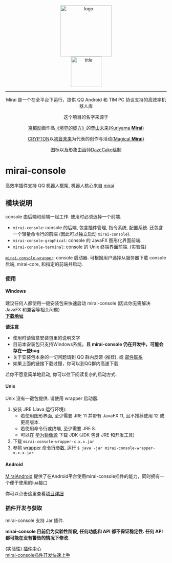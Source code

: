 <div align="center">
   <img width="160" src="http://img.mamoe.net/2020/02/16/a759783b42f72.png" alt="logo"></br>


   <img width="95" src="http://img.mamoe.net/2020/02/16/c4aece361224d.png" alt="title">

----
Mirai 是一个在全平台下运行，提供 QQ Android 和 TIM PC 协议支持的高效率机器人库

这个项目的名字来源于
     <p><a href = "http://www.kyotoanimation.co.jp/">京都动画</a>作品<a href = "https://zh.moegirl.org/zh-hans/%E5%A2%83%E7%95%8C%E7%9A%84%E5%BD%BC%E6%96%B9">《境界的彼方》</a>的<a href = "https://zh.moegirl.org/zh-hans/%E6%A0%97%E5%B1%B1%E6%9C%AA%E6%9D%A5">栗山未来(Kuriyama <b>Mirai</b>)</a></p>
     <p><a href = "https://www.crypton.co.jp/">CRYPTON</a>以<a href = "https://www.crypton.co.jp/miku_eng">初音未来</a>为代表的创作与活动<a href = "https://magicalmirai.com/2019/index_en.html">(Magical <b>Mirai</b>)</a></p>
图标以及形象由画师<a href = "">DazeCake</a>绘制
</div>


# mirai-console
高效率插件支持 QQ 机器人框架, 机器人核心来自 [mirai](https://github.com/mamoe/mirai)

## 模块说明

console 由后端和前端一起工作. 使用时必须选择一个前端.

- `mirai-console`: console 的后端, 包含插件管理, 指令系统, 配置系统. 还包含一个轻量命令行的前端 (因此可以独立启动 `mirai-console`).
- `mirai-console-graphical`: console 的 JavaFX 图形化界面前端.
- `mirai-console-terminal`: console 的 Unix 终端界面前端. (实验性)


[`mirai-console-wrapper`](https://github.com/mamoe/mirai-console-wrapper): console 启动器. 可根据用户选择从服务器下载 console 后端, mirai-core, 和指定的前端并启动.

### 使用

#### Windows

建议任何人都使用一键安装包来快速启动 mirai-console (因此你无需解决 JavaFX 和兼容等相关问题)  
**[下载地址](https://suihou-my.sharepoint.com/:f:/g/personal/user18_5tb_site/ErWGr97FpPVDjkboIDmDAJkBID-23ZMNbTPggGajf1zvGw?e=51NZWM)**

**请注意**
* 使用时请留意安装包里的说明文字
* 目前本安装包只支持Windows系统，**且 mirai-console 仍在开发中，可能会存在一些bug**
* 关于安装包本身的一切问题请到 QQ 群内反馈 (推荐), 或 [邮件联系](mailto:support@mamoe.net)
* 如果上面的链接下载过慢，你可以到QQ群内高速下载

若你不愿意简单地启动, 你可以往下阅读复杂的启动方式.

#### Unix

Unix 没有一键包提供. 请使用 wrapper 启动器.

1. 安装 JRE (Java 运行环境):
   -  若使用图形界面, 至少需要 JRE 11 并带有 JavaFX 11, 且不推荐使用 12 或更高版本.
   -  若使用命令行或终端, 至少需要 JRE 8.
   -  可以在 [华为镜像源](https://repo.huaweicloud.com/java/jdk/) 下载 JDK (JDK 包含 JRE 和开发工具)
2. 下载 `mirai-console-wrapper-x.x.x.jar`
3. 参照 [wrapper 命令行参数](https://github.com/mirai/mirai-console-wrapper/README.md#命令行参数), 运行 `$ java -jar mirai-console-wrapper-x.x.x.jar`

#### Android

[MiraiAndroid](https://github.com/mzdluo123/MiraiAndroid) 提供了在Android平台使用mirai-console插件的能力，同时拥有一个便于使用的lua接口

你可以点击这里查看[项目详细](https://github.com/mzdluo123/MiraiAndroid)

### 插件开发与获取

mirai-console 支持 Jar 插件.

**mirai-console 目前仍为实验性阶段, 任何功能和 API 都不保证稳定性. 任何 API 都可能在没有警告的情况下修改.**

(实验性) [插件中心](https://github.com/mamoe/mirai-plugins)  
[mirai-console插件开发快速上手](PluginDocs/ToStart.MD) 
